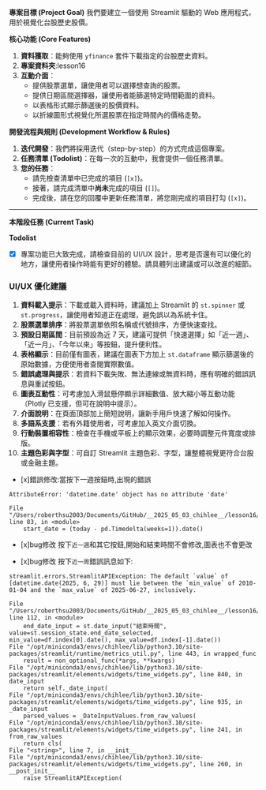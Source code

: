 **專案目標 (Project Goal)** 我們要建立一個使用 Streamlit 驅動的 Web 應用程式，用於視覺化台股歷史股價。

**核心功能 (Core Features)**

1. **資料獲取**：能夠使用 `yfinance` 套件下載指定的台股歷史資料。
2. **專案資料夾**:lesson16
2. **互動介面**：
    - 提供股票選單，讓使用者可以選擇想查詢的股票。
    - 提供日期區間選擇器，讓使用者能篩選特定時間範圍的資料。
    - 以表格形式顯示篩選後的股價資料。
    - 以折線圖形式視覺化所選股票在指定時間內的價格走勢。

**開發流程與規則 (Development Workflow & Rules)**

1. **迭代開發**：我們將採用迭代（step-by-step）的方式完成這個專案。
2. **任務清單 (Todolist)**：在每一次的互動中，我會提供一個任務清單。
3. **您的任務**：
    - 請先檢查清單中已完成的項目 (`[x]`)。
    - 接著，請完成清單中**尚未**完成的項目 (`[]`)。
    - 完成後，請在您的回覆中更新任務清單，將您剛完成的項目打勾 (`[x]`)。

---

**本階段任務 (Current Task)**

**Todolist**

- [x] 專案功能已大致完成，請檢查目前的 UI/UX 設計，思考是否還有可以優化的地方，讓使用者操作時能有更好的體驗。請具體列出建議或可以改進的細節。

### UI/UX 優化建議

1. **資料載入提示**：下載或載入資料時，建議加上 Streamlit 的 `st.spinner` 或 `st.progress`，讓使用者知道正在處理，避免誤以為系統卡住。
2. **股票選單排序**：將股票選單依照名稱或代號排序，方便快速查找。
3. **預設日期區間**：目前預設為近 7 天，建議可提供「快速選擇」如「近一週」、「近一月」、「今年以來」等按鈕，提升便利性。
4. **表格顯示**：目前僅有圖表，建議在圖表下方加上 `st.dataframe` 顯示篩選後的原始數據，方便使用者查閱實際數值。
5. **錯誤處理與提示**：若資料下載失敗、無法連線或無資料時，應有明確的錯誤訊息與重試按鈕。
6. **圖表互動性**：可考慮加入滑鼠懸停顯示詳細數值、放大縮小等互動功能（Plotly 已支援，但可在說明中提示）。
7. **介面說明**：在頁面頂部加上簡短說明，讓新手用戶快速了解如何操作。
8. **多語系支援**：若有外籍使用者，可考慮加入英文介面切換。
9. **行動裝置相容性**：檢查在手機或平板上的顯示效果，必要時調整元件寬度或排版。
10. **主題色彩與字型**：可自訂 Streamlit 主題色彩、字型，讓整體視覺更符合台股或金融主題。

- [x]錯誤修改:當按下一週按鈕時,出現的錯誤

```
AttributeError: 'datetime.date' object has no attribute 'date'

File "/Users/roberthsu2003/Documents/GitHub/__2025_05_03_chihlee__/lesson16/app.py", line 83, in <module>
    start_date = (today - pd.Timedelta(weeks=1)).date()
```

- [x]bug修改
按下`近一週`和其它按鈕,開始和結束時間不會修改,圖表也不會更改

- [x]bug修改
按下`近一周`錯誤訊息如下:
```
streamlit.errors.StreamlitAPIException: The default `value` of [datetime.date(2025, 6, 29)] must lie between the `min_value` of 2010-01-04 and the `max_value` of 2025-06-27, inclusively.

File "/Users/roberthsu2003/Documents/GitHub/__2025_05_03_chihlee__/lesson16/app.py", line 112, in <module>
    end_date_input = st.date_input("結束時間", value=st.session_state.end_date_selected, min_value=df.index[0].date(), max_value=df.index[-1].date())
File "/opt/miniconda3/envs/chihlee/lib/python3.10/site-packages/streamlit/runtime/metrics_util.py", line 443, in wrapped_func
    result = non_optional_func(*args, **kwargs)
File "/opt/miniconda3/envs/chihlee/lib/python3.10/site-packages/streamlit/elements/widgets/time_widgets.py", line 840, in date_input
    return self._date_input(
File "/opt/miniconda3/envs/chihlee/lib/python3.10/site-packages/streamlit/elements/widgets/time_widgets.py", line 935, in _date_input
    parsed_values = _DateInputValues.from_raw_values(
File "/opt/miniconda3/envs/chihlee/lib/python3.10/site-packages/streamlit/elements/widgets/time_widgets.py", line 241, in from_raw_values
    return cls(
File "<string>", line 7, in __init__
File "/opt/miniconda3/envs/chihlee/lib/python3.10/site-packages/streamlit/elements/widgets/time_widgets.py", line 260, in __post_init__
    raise StreamlitAPIException(
```
